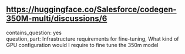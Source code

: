 ## https://huggingface.co/Salesforce/codegen-350M-multi/discussions/6

contains_question: yes  
question_part: Infrastructure requirements for fine-tuning, What kind of GPU configuration would I require to fine tune the 350m model